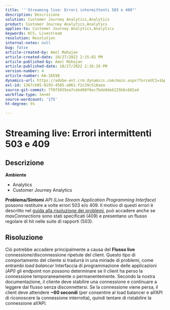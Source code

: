 ```yaml
---
title: '''Streaming live: Errori intermittenti 503 e 409"'
description: Descrizione
solution: Customer Journey Analytics,Analytics
product: Customer Journey Analytics,Analytics
applies-to: Customer Journey Analytics,Analytics
keywords: KCS, Livestream
resolution: Resolution
internal-notes: null
bug: false
article-created-by: Amol Mahajan
article-created-date: 10/27/2022 2:15:02 PM
article-published-by: Amol Mahajan
article-published-date: 10/27/2022 2:16:19 PM
version-number: 4
article-number: KA-16598
dynamics-url: https://adobe-ent.crm.dynamics.com/main.aspx?forceUCI=1&pagetype=entityrecord&etn=knowledgearticle&id=ac1f17bc-0156-ed11-bba2-6045bd006793
exl-id: 1367cb05-8193-4585-a061-f2c29c518aea
source-git-commit: 7f0f5035ea7cebd60f6ec7bda9de6225b6c602a4
workflow-type: tm+mt
source-wordcount: '175'
ht-degree: 5%

---
```


# Streaming live: Errori intermittenti 503 e 409

## Descrizione

<b>Ambiente</b>
- Analytics
- Customer Journey Analytics

<b>Problema/Sintomi</b>
*API (Live Stream Application Programming Interface)* possono restituire a volte errori 503 e/o 409. Il motivo di questi errori è descritto nel [guida alla risoluzione dei problemi](https://github.com/AdobeDocs/analytics-1.4-apis/blob/master/docs/live-stream-api/troubleshooting.md), può accadere anche se *maxConnections* sono stati specificati (409) e presentano un flusso regolare di hit nelle suite di rapporti (503).


## Risoluzione


Ciò potrebbe accadere principalmente a causa del <b>Flusso live</b> connessione/disconnessione ripetute del client. Questo tipo di comportamento del cliente si tradurrà in una miriade di problemi, come entrambi *load balancer* Interfaccia di programmazione delle applicazioni (*API)* gli endpoint non possono determinare se il client ha perso la connessione temporaneamente o permanentemente. Secondo la nostra documentazione, il cliente deve stabilire una connessione e continuare a leggere dal flusso senza disconnettersi. Se la connessione viene persa, il client deve attendere <b>~60 secondi</b> (per consentire al load balancer e all’API di riconoscere la connessione interrotta), quindi tentare di ristabilire la connessione all’API.
